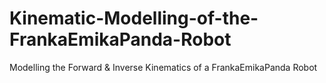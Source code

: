 # Kinematic-Modelling-of-the-FrankaEmikaPanda-Robot
Modelling the Forward &amp; Inverse Kinematics of a FrankaEmikaPanda Robot

